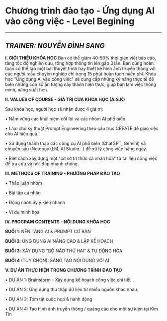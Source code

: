 # Chương trình đào tạo - Ứng dụng AI vào công việc - Level Begining
------------------------------
_**TRAINER: NGUYỄN ĐÌNH SANG**_
------------------------------

**I.	GIỚI THIỆU KHÓA HỌC**
Bạn có thể giảm 40-50% thời gian viết báo cáo, tăng tốc độ nghiên cứu, tổng hợp thông tin lên gấp 3 lần. Bạn cũng hoàn toàn có thể tạo một bài thuyết trình hay thiết kế hình ảnh truyền thông với các người mẫu chuyên nghiệp chỉ trong 15 phút hoàn toàn miễn phí. Khóa học "Ứng dụng AI vào công việc" sẽ cung cấp những kỹ năng thực tế để biến những con số ấn tượng này thành hiện thực, giúp bạn làm việc thông minh, năng suất hơn.

**II.	VALUES OF COURSE - GIÁ TRỊ CỦA KHÓA HỌC (A.S.K)**

Sau khóa học, người học sẽ nhận được 4 giá trị:

•	Nắm vững các khái niệm cốt lõi và các nhóm AI phổ biến.

•	Làm chủ kỹ thuật Prompt Engineering theo cấu trúc CREATE để giao việc cho AI hiệu quả.

•	Sử dụng thành thạo các công cụ AI phổ biến (ChatGPT, Gemini) và chuyên sâu (NotebookLM, AI Studio…) để xử lý công việc hằng ngày.

•	Biết cách xây dựng một "cơ sở tri thức cá nhân hóa" từ tài liệu công việc để tra cứu và hỏi-đáp nhanh chóng.

**III.	METHODS OF TRAINING - PHƯƠNG PHÁP ĐÀO TẠO**

•	Thảo luận nhóm

•	Bài tập cá nhân

•	Động não/Lấy ý kiến nhanh

•	Ví dụ minh họa
 
**IV.	PROGRAM CONTENTS - NỘI DUNG KHÓA HỌC**

**BUỔI 1**: NỀN TẢNG AI & PROMPT CƠ BẢN

**BUỔI 2**: ỨNG DỤNG AI NÂNG CAO & LẬP KẾ HOẠCH  

**BUỔI 3**: XÂY DỰNG "BỘ NÃO THỨ HAI" & TỰ ĐỘNG HÓA

**BUỔI 4** (TÙY CHỌN): SÁNG TẠO NỘI DUNG VỚI AI

**V.	DỰ ÁN THỰC HIỆN TRONG CHƯƠNG TRÌNH ĐÀO TẠO**

•	DỰ ÁN 1: Brainstorm - Xây dựng kế hoạch công việc chi tiết

•	DỰ ÁN 2: Ứng dụng thu thập dữ liệu từ nhiều nguồn khác nhau.

•	DỰ ÁN 3: Tóm tắt cuộc họp & hành động

•	DỰ ÁN 4: Tạo hình ảnh truyền thông / quảng cáo cho một sự kiện tại Kim Tín
